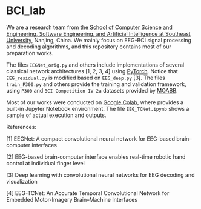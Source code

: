 # BCI_lab
We are a research team from [the School of Computer Science and Engineering, Software Engineering, and Artificial Intelligence at Southeast University](https://cse.seu.edu.cn/), Nanjing, China. We mainly focus on EEG-BCI signal processing and decoding algorithms, and this repository contains most of our preparation works.

The files `EEGNet_orig.py` and others include implementations of several classical network architectures [1, 2, 3, 4] using [PyTorch](https://github.com/pytorch/pytorch). Notice that `EEG_residual.py` is modified based on `EEG_deep.py` [3]. The files `train_P300.py` and others provide the training and validation framework, using `P300` and `BCI Competition IV 2a` datasets provided by [MOABB](https://github.com/NeuroTechX/moabb).

Most of our works were conducted on [Google Colab](https://colab.research.google.com), where provides a built-in Jupyter Notebook environment. The file `EEG_TCNet.ipynb` shows a sample of actual execution and outputs.

References:

[1] EEGNet: A compact convolutional neural network for EEG-based brain–computer interfaces

[2] EEG-based brain-computer interface enables real-time robotic hand control at individual finger level

[3] Deep learning with convolutional neural networks for EEG decoding and visualization

[4] EEG-TCNet: An Accurate Temporal Convolutional Network for Embedded Motor-Imagery Brain–Machine Interfaces
